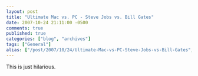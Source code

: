 ```yaml
---
layout: post
title: "Ultimate Mac vs. PC - Steve Jobs vs. Bill Gates"
date: 2007-10-24 21:11:00 -0500
comments: true
published: true
categories: ["blog", "archives"]
tags: ["General"]
alias: ["/post/2007/10/24/Ultimate-Mac-vs-PC-Steve-Jobs-vs-Bill-Gates", "/post/2007/10/24/ultimate-mac-vs-pc-steve-jobs-vs-bill-gates"]
---
```

<!-- more -->
<P>This is just hilarious.</P>
<OBJECT height=355 width=425><PARAM NAME="movie" VALUE="http://www.youtube.com/v/qHO8l-Bd1O4&amp;rel=1"><PARAM NAME="wmode" VALUE="transparent">
<embed src="http://www.youtube.com/v/qHO8l-Bd1O4&rel=1" type="application/x-shockwave-flash" wmode="transparent" width="425" height="355"></embed></OBJECT>
